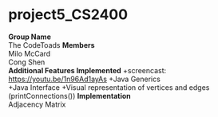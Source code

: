 # project5_CS2400
**Group Name**   
The CodeToads
**Members**  
Milo McCard  
Cong Shen  
**Additional Features Implemented**
+screencast: https://youtu.be/1n96Ad1ayAs
+Java Generics  
+Java Interface
+Visual representation of vertices and edges (printConnections())
**Implementation**  
Adjacency Matrix
